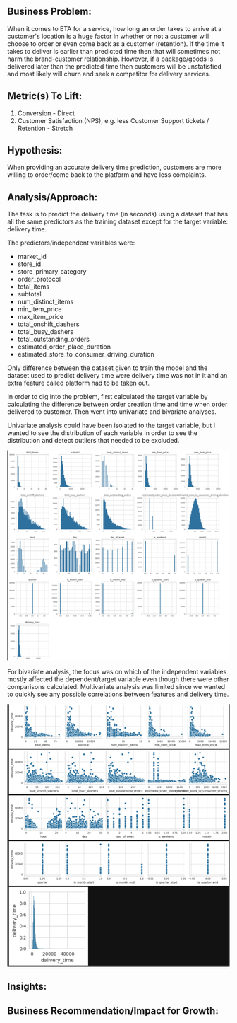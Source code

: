## Business Problem:

When it comes to ETA for a service, how long an order takes to arrive at a customer's location is a huge factor in whether or not a customer will choose to order or even come back
as a customer (retention). If the time it takes to deliver is earlier than predicted time then that will sometimes not harm the brand-customer relationship. However, if a package/goods is delivered 
later than the predicted time then customers will be unstatisfied and most likely will churn and seek a competitor for delivery services.

## Metric(s) To Lift:

1. Conversion - Direct
2. Customer Satisfaction (NPS), e.g. less Customer Support tickets / Retention - Stretch

## Hypothesis:

When providing an accurate delivery time prediction, customers are more willing to order/come back to the platform and have less complaints.

## Analysis/Approach:

The task is to predict the delivery time (in seconds) using a dataset that has all the same predictors as the training dataset except for the target variable: delivery time.

The predictors/independent variables were:

* market_id
* store_id
* store_primary_category
* order_protocol
* total_items
* subtotal
* num_distinct_items
* min_item_price
* max_item_price
* total_onshift_dashers
* total_busy_dashers
* total_outstanding_orders
* estimated_order_place_duration
* estimated_store_to_consumer_driving_duration

Only difference between the dataset given to train the model and the dataset used to predict delivery time were delivery time was not in it and an extra feature called platform had
to be taken out.

In order to dig into the problem, first calculated the target variable by calculating the difference between order creation time and time when order delivered to customer. Then went
into univariate and bivariate analyses. 

Univariate analysis could have been isolated to the target variable, but I wanted to see the distribution of each variable in order to see the distribution and detect
outliers that needed to be excluded. 

![nominal_distribution](nom_dist.png)

For bivariate analysis, the focus was on which of the independent variables mostly affected the dependent/target variable even though there were other comparisons calculated.
Multivariate analysis was limited since we wanted to quickly see any possible correlations between features and delivery time.

![bivariate_distribution](bivariate.png)

## Insights:

## Business Recommendation/Impact for Growth:
